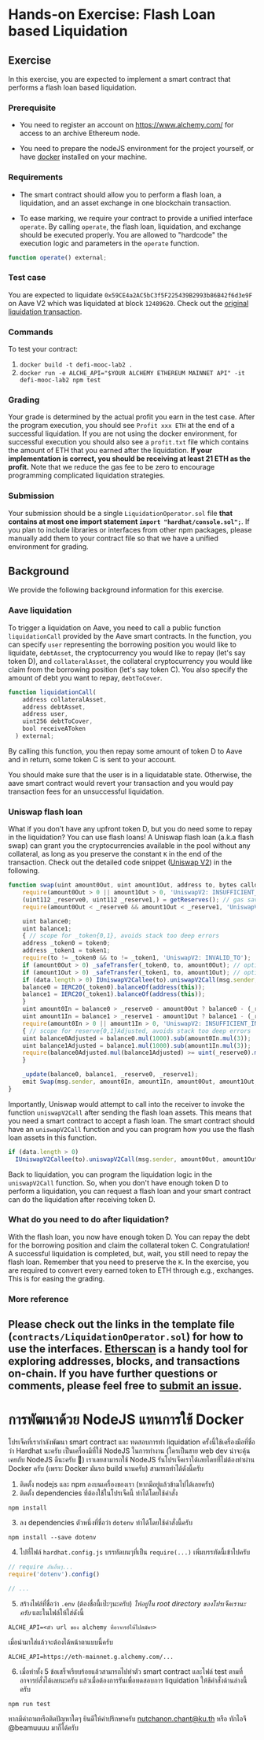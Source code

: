 # Hands-on Exercise: Flash Loan based Liquidation

## Exercise

In this exercise, you are expected to implement a smart contract that performs a flash loan based liquidation.

### Prerequisite

- You need to register an account on https://www.alchemy.com/ for access to an archive Ethereum node.

- You need to prepare the nodeJS environment for the project yourself, or have [docker](https://www.docker.com/) installed on your machine.

### Requirements

- The smart contract should allow you to perform a flash loan, a liquidation, and an asset exchange in one blockchain transaction.

- To ease marking, we require your contract to provide a unified interface `operate`. By calling `operate`, the flash loan, liquidation, and exchange should be executed properly. You are allowed to "hardcode" the execution logic and parameters in the `operate` function.

```javascript
function operate() external;
```

### Test case

You are expected to liquidate `0x59CE4a2AC5bC3f5F225439B2993b86B42f6d3e9F` on Aave V2 which was liquidated at block `12489620`. Check out the [original liquidation transaction](https://etherscan.io/tx/0xac7df37a43fab1b130318bbb761861b8357650db2e2c6493b73d6da3d9581077).

### Commands

To test your contract:

1. `docker build -t defi-mooc-lab2 .`
2. `docker run -e ALCHE_API="$YOUR ALCHEMY ETHEREUM MAINNET API" -it defi-mooc-lab2 npm test`

### Grading

Your grade is determined by the actual profit you earn in the test case. After the program execution, you should see `Profit xxx ETH` at the end of a successful liquidation. If you are not using the docker environment, for successful execution you should also see a `profit.txt` file which contains the amount of ETH that you earned after the liquidation. **If your implementation is correct, you should be receiving at least 21 ETH as the profit.** Note that we reduce the gas fee to be zero to encourage programming complicated liquidation strategies.

### Submission

Your submission should be a single `LiquidationOperator.sol` file **that contains at most one import statement `import "hardhat/console.sol";`**. If you plan to include libraries or interfaces from other npm packages, please manually add them to your contract file so that we have a unified environment for grading.

## Background

We provide the following background information for this exercise.

### Aave liquidation

To trigger a liquidation on Aave, you need to call a public function `liquidationCall` provided by the Aave smart contracts. In the function, you can specify `user` representing the borrowing position you would like to liquidate, `debtAsset`, the cryptocurrency you would like to repay (let's say token D), and `collateralAsset`, the collateral cryptocurrency you would like claim from the borrowing position (let's say token C). You also specify the amount of debt you want to repay, `debtToCover`.

```javascript
function liquidationCall(
    address collateralAsset,
    address debtAsset,
    address user,
    uint256 debtToCover,
    bool receiveAToken
  ) external;
```

By calling this function, you then repay some amount of token D to Aave and in return, some token C is sent to your account.

You should make sure that the user is in a liquidatable state. Otherwise, the aave smart contract would revert your transaction and you would pay transaction fees for an unsuccessful liquidation.

### Uniswap flash loan

What if you don't have any upfront token D, but you do need some to repay in the liquidation? You can use flash loans! A Uniswap flash loan (a.k.a flash swap) can grant you the cryptocurrencies available in the pool without any collateral, as long as you preserve the constant `K` in the end of the transaction. Check out the detailed code snippet ([Uniswap V2](https://github.com/Uniswap/uniswap-v2-core/blob/master/contracts/UniswapV2Pair.sol)) in the following.

```javascript
function swap(uint amount0Out, uint amount1Out, address to, bytes calldata data) external lock {
    require(amount0Out > 0 || amount1Out > 0, 'UniswapV2: INSUFFICIENT_OUTPUT_AMOUNT');
    (uint112 _reserve0, uint112 _reserve1,) = getReserves(); // gas savings
    require(amount0Out < _reserve0 && amount1Out < _reserve1, 'UniswapV2: INSUFFICIENT_LIQUIDITY');

    uint balance0;
    uint balance1;
    { // scope for _token{0,1}, avoids stack too deep errors
    address _token0 = token0;
    address _token1 = token1;
    require(to != _token0 && to != _token1, 'UniswapV2: INVALID_TO');
    if (amount0Out > 0) _safeTransfer(_token0, to, amount0Out); // optimistically transfer tokens
    if (amount1Out > 0) _safeTransfer(_token1, to, amount1Out); // optimistically transfer tokens
    if (data.length > 0) IUniswapV2Callee(to).uniswapV2Call(msg.sender, amount0Out, amount1Out, data);
    balance0 = IERC20(_token0).balanceOf(address(this));
    balance1 = IERC20(_token1).balanceOf(address(this));
    }
    uint amount0In = balance0 > _reserve0 - amount0Out ? balance0 - (_reserve0 - amount0Out) : 0;
    uint amount1In = balance1 > _reserve1 - amount1Out ? balance1 - (_reserve1 - amount1Out) : 0;
    require(amount0In > 0 || amount1In > 0, 'UniswapV2: INSUFFICIENT_INPUT_AMOUNT');
    { // scope for reserve{0,1}Adjusted, avoids stack too deep errors
    uint balance0Adjusted = balance0.mul(1000).sub(amount0In.mul(3));
    uint balance1Adjusted = balance1.mul(1000).sub(amount1In.mul(3));
    require(balance0Adjusted.mul(balance1Adjusted) >= uint(_reserve0).mul(_reserve1).mul(1000**2), 'UniswapV2: K');
    }

    _update(balance0, balance1, _reserve0, _reserve1);
    emit Swap(msg.sender, amount0In, amount1In, amount0Out, amount1Out, to);
}
```

Importantly, Uniswap would attempt to call into the receiver to invoke the function `uniswapV2Call` after sending the flash loan assets. This means that you need a smart contract to accept a flash loan. The smart contract should have an `uniswapV2Call` function and you can program how you use the flash loan assets in this function.

```javascript
if (data.length > 0)
  IUniswapV2Callee(to).uniswapV2Call(msg.sender, amount0Out, amount1Out, data)
```

Back to liquidation, you can program the liquidation logic in the `uniswapV2Call` function. So, when you don't have enough token D to perform a liquidation, you can request a flash loan and your smart contract can do the liquidation after receiving token D.

### What do you need to do after liquidation?

With the flash loan, you now have enough token D. You can repay the debt for the borrowing position and claim the collateral token C. Congratulation! A successful liquidation is completed, but, wait, you still need to repay the flash loan. Remember that you need to preserve the `K`. In the exercise, you are required to convert every earned token to ETH through e.g., exchanges. This is for easing the grading.

### More reference

## Please check out the links in the template file (`contracts/LiquidationOperator.sol`) for how to use the interfaces. [Etherscan](https://etherscan.io/) is a handy tool for exploring addresses, blocks, and transactions on-chain. If you have further questions or comments, please feel free to [submit an issue](https://github.com/KaihuaQin/defi-mooc-lab2/issues/new).

# การพัฒนาด้วย NodeJS แทนการใช้ Docker

โปรเจ็คที่เรากำลังพัฒนา smart contract และ ทดสอบการทำ liquidation ครั้งนี้ใช้เครื่องมือที่ชื่อว่า Hardhat นะครับ เป็นเครื่องมีที่ใช้ NodeJS ในการทำงาน (ใครเป็นสาย web dev น่าจะคุ้นเคยกับ NodeJS ดีนะครับ 🙂) เราเลยสามารถใช้ NodeJS รันโปรเจ็คเราได้เลยโดยที่ไม่ต้องทำผ่าน Docker ครับ (เพราะ Docker มันรอ build นานครับ) สามารถทำได้ดังนี้ครับ

1. ติดตั้ง nodejs และ npm ลงบนเครื่องของเรา (หากมีอยู่แล้วข้ามไปได้เลยครับ)
2. ติดตั้ง dependencies ที่ต้องใช้ในโปรเจ็คนี้ ทำได้โดยใช้คำสั่ง

```shell
npm install
```

3. ลง dependencies ตัวหนึ่งที่ชื่อว่า `dotenv` ทำได้โดยใช้คำสั่งนี้ครับ

```shell
npm install --save dotenv
```

4. ไปที่ไฟล์ `hardhat.config.js` บรรทัดบนๆที่เป็น `require(...)` เพิ่มบรรทัดนี้เข้าไปครับ

```js
// require อันอื่นๆ...
require('dotenv').config()

// ...
```

5. สร้างไฟล์ที่ชื่อว่า `.env` (ต้องชื่อนี้เป๊ะๆนะครับ) _ให้อยู่ใน root directory ของโปรเจ็คเรานะครับ_ และในไฟล์ให้ใส่ดังนี้

```
ALCHE_API=<ตัว url ของ alchemy ที่อาจารย์ให้ไปสมัคร>
```

เมื่อนำมาใส่แล้วจะต้องได้หน้าตาแบบนี้ครับ

```
ALCHE_API=https://eth-mainnet.g.alchemy.com/...
```

6. เมื่อทำทั้ง 5 ข้อเสร็จเรียบร้อยแล้วสามารถไปทำตัว smart contract และไฟล์ test ตามที่อาจารย์สั่งได้เลยนะครับ แล้วเมื่อต้องการรันเพื่อทดสอบการ liquidation ให้ช้คำสั่งด้านล่างนี้ครับ

```shell
npm run test
```

หากมีคำถามหรือติดปัญหาใดๆ ยินดีให้คำปรึกษาครับ
nutchanon.chant@ku.th หรือ ทักไอจี @beamuuuu มาก็ได้ครับ
